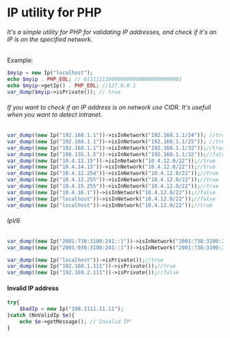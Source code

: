IP utility for PHP
======

###### It's a simple utility for PHP for validating IP addresses, and check if it's an IP is on the specified network.


Example:

```php
$myip = new Ip("localhost");
echo $myip . PHP_EOL; // 01111111000000000000000000000001
echo $myip->getIp() . PHP_EOL; //127.0.0.1
var_dump($myip->isPrivate()); // true
```

###### If you want to check if an IP address is on network use CIDR. It's usefull when you want to detect intranet.


```php
var_dump((new Ip("192.168.1.1"))->isInNetwork("192.168.1.1/24")); //true
var_dump((new Ip("192.168.1.1"))->isInNetwork("192.168.1.1/25")); //true
var_dump((new Ip("192.168.1.1"))->isInNetwork("192.168.1.1/32"));//true
var_dump((new Ip("198.155.1.5"))->isInNetwork("192.168.1.1/32"));//false
var_dump((new Ip("10.4.12.15"))->isInNetwork("10.4.12.0/22"));//true
var_dump((new Ip("10.4.14.15"))->isInNetwork("10.4.12.0/22"));//true
var_dump((new Ip("10.4.12.254"))->isInNetwork("10.4.12.0/22"));//true
var_dump((new Ip("10.4.12.255"))->isInNetwork("10.4.12.0/22"));//true
var_dump((new Ip("10.4.15.255"))->isInNetwork("10.4.12.0/22"));//true
var_dump((new Ip("10.4.16.1"))->isInNetwork("10.4.12.0/22"));//false
var_dump((new Ip("localhost"))->isInNetwork("10.4.12.0/22"));//false
var_dump((new Ip("localhost"))->isInNetwork("10.4.12.0/22"));//true
```

###### IpV6

```php
var_dump((new Ip("2001:738:3100:241::1"))->isInNetwork("2001:738:3100:241::/64"));//true
var_dump((new Ip("2001:938:3100:241::1"))->isInNetwork("2001:738:3100:241::/64"));//true

var_dump((new Ip("localhost"))->isPrivate());//true
var_dump((new Ip("192.168.1.111"))->isPrivate());//true
var_dump((new Ip("192.169.2.111"))->isPrivate());//false
```

#### Invalid IP address

```php
try{
    $badIp = new Ip("198.1111.11.11");
}catch (NoValidIp $e){
    echo $e->getMessage(); //'Invalid IP'
}
```